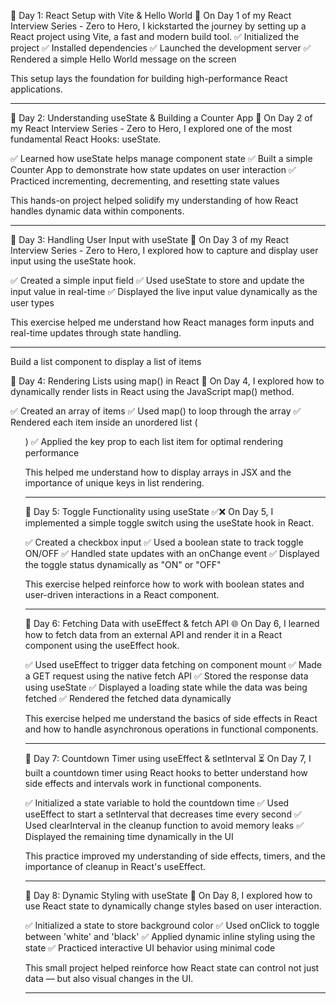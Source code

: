 
📅 Day 1: React Setup with Vite & Hello World 🚀
On Day 1 of my React Interview Series - Zero to Hero, I kickstarted the journey by setting up a React project using Vite, a fast and modern build tool.
✅ Initialized the project
✅ Installed dependencies
✅ Launched the development server
✅ Rendered a simple Hello World message on the screen

This setup lays the foundation for building high-performance React applications.

----------------------------------------------------------------------------------------------

📅 Day 2: Understanding useState & Building a Counter App 🔢
On Day 2 of my React Interview Series - Zero to Hero, I explored one of the most fundamental React Hooks: useState.

✅ Learned how useState helps manage component state
✅ Built a simple Counter App to demonstrate how state updates on user interaction
✅ Practiced incrementing, decrementing, and resetting state values

This hands-on project helped solidify my understanding of how React handles dynamic data within components.

-----------------------------------------------------------------------------------------------

📅 Day 3: Handling User Input with useState 📝
On Day 3 of my React Interview Series - Zero to Hero, I explored how to capture and display user input using the useState hook.

✅ Created a simple input field
✅ Used useState to store and update the input value in real-time
✅ Displayed the live input value dynamically as the user types

This exercise helped me understand how React manages form inputs and real-time updates through state handling.

-------------------------------------------------------------------------------------------------

Build a list component to display a list of items

📅 Day 4: Rendering Lists using map() in React 📝
On Day 4, I explored how to dynamically render lists in React using the JavaScript map() method.

✅ Created an array of items
✅ Used map() to loop through the array
✅ Rendered each item inside an unordered list (<ul>)
✅ Applied the key prop to each list item for optimal rendering performance

This helped me understand how to display arrays in JSX and the importance of unique keys in list rendering.

---------------------------------------------------------------------------------------------------

📅 Day 5: Toggle Functionality using useState ✅❌
On Day 5, I implemented a simple toggle switch using the useState hook in React.

✅ Created a checkbox input
✅ Used a boolean state to track toggle ON/OFF
✅ Handled state updates with an onChange event
✅ Displayed the toggle status dynamically as "ON" or "OFF"

This exercise helped reinforce how to work with boolean states and user-driven interactions in a React component.

---------------------------------------------------------------------------------------------------

📅 Day 6: Fetching Data with useEffect & fetch API 🌐
On Day 6, I learned how to fetch data from an external API and render it in a React component using the useEffect hook.

✅ Used useEffect to trigger data fetching on component mount
✅ Made a GET request using the native fetch API
✅ Stored the response data using useState
✅ Displayed a loading state while the data was being fetched
✅ Rendered the fetched data dynamically

This exercise helped me understand the basics of side effects in React and how to handle asynchronous operations in functional components.

----------------------------------------------------------------------------------------------------

📅 Day 7: Countdown Timer using useEffect & setInterval ⏳
On Day 7, I built a countdown timer using React hooks to better understand how side effects and intervals work in functional components.

✅ Initialized a state variable to hold the countdown time
✅ Used useEffect to start a setInterval that decreases time every second
✅ Used clearInterval in the cleanup function to avoid memory leaks
✅ Displayed the remaining time dynamically in the UI

This practice improved my understanding of side effects, timers, and the importance of cleanup in React's useEffect.

----------------------------------------------------------------------------------------------------

📅 Day 8: Dynamic Styling with useState 🎨
On Day 8, I explored how to use React state to dynamically change styles based on user interaction.

✅ Initialized a state to store background color
✅ Used onClick to toggle between 'white' and 'black'
✅ Applied dynamic inline styling using the state
✅ Practiced interactive UI behavior using minimal code

This small project helped reinforce how React state can control not just data — but also visual changes in the UI.

------------------------------------------------------------------------------------------------------

